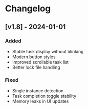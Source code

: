 # Changelog

## [v1.8] - 2024-01-01
### Added
- Stable task display without blinking
- Modern button styles
- Improved scrollable task list
- Better lock file handling

### Fixed
- Single instance detection
- Task completion toggle stability
- Memory leaks in UI updates
